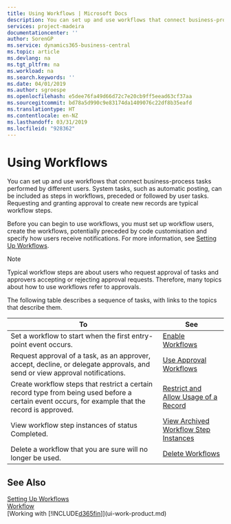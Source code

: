 ```yaml
---
title: Using Workflows | Microsoft Docs
description: You can set up and use workflows that connect business-process tasks performed by different users. System tasks, such as automatic posting, can be included as steps in workflows, preceded or followed by user tasks. Requesting and granting approval to create new records are typical workflow steps.
services: project-madeira
documentationcenter: ''
author: SorenGP
ms.service: dynamics365-business-central
ms.topic: article
ms.devlang: na
ms.tgt_pltfrm: na
ms.workload: na
ms.search.keywords: ''
ms.date: 04/01/2019
ms.author: sgroespe
ms.openlocfilehash: e5dee76fa49d66d72c7e20cb9ff5eead63cf37aa
ms.sourcegitcommit: bd78a5d990c9e83174da1409076c22df8b35eafd
ms.translationtype: HT
ms.contentlocale: en-NZ
ms.lasthandoff: 03/31/2019
ms.locfileid: "928362"
---
```

# <a name="using-workflows"></a>Using Workflows
You can set up and use workflows that connect business-process tasks performed by different users. System tasks, such as automatic posting, can be included as steps in workflows, preceded or followed by user tasks. Requesting and granting approval to create new records are typical workflow steps.  

 Before you can begin to use workflows, you must set up workflow users, create the workflows, potentially preceded by code customisation and specify how users receive notifications. For more information, see [Setting Up Workflows](across-set-up-workflows.md).  

> [!NOTE]  
>  Typical workflow steps are about users who request approval of tasks and approvers accepting or rejecting approval requests. Therefore, many topics about how to use workflows refer to approvals.  

 The following table describes a sequence of tasks, with links to the topics that describe them.  

|**To**|**See**|  
|------------|-------------|  
|Set a workflow to start when the first entry-point event occurs.|[Enable Workflows](across-how-to-enable-workflows.md)|  
|Request approval of a task, as an approver, accept, decline, or delegate approvals, and send or view approval notifications.|[Use Approval Workflows](across-how-use-approval-workflows.md)|  
|Create workflow steps that restrict a certain record type from being used before a certain event occurs, for example that the record is approved.|[Restrict and Allow Usage of a Record](across-how-to-restrict-and-allow-usage-of-a-record.md)|  
|View workflow step instances of status Completed.|[View Archived Workflow Step Instances](across-how-to-view-archived-workflow-step-instances.md)|  
|Delete a workflow that you are sure will no longer be used.|[Delete Workflows](across-how-to-delete-workflows.md)|  

## <a name="see-also"></a>See Also  
[Setting Up Workflows](across-set-up-workflows.md)   
[Workflow](across-workflow.md)   
[Working with [!INCLUDE[d365fin](includes/d365fin_md.md)]](ui-work-product.md)
